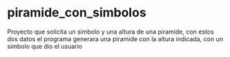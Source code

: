 # piramide_con_simbolos
Proyecto que solicita un simbolo y una altura de una piramide, con estos dos datos el programa generara una piramide con la altura indicada, con un simbolo que dio el usuario
